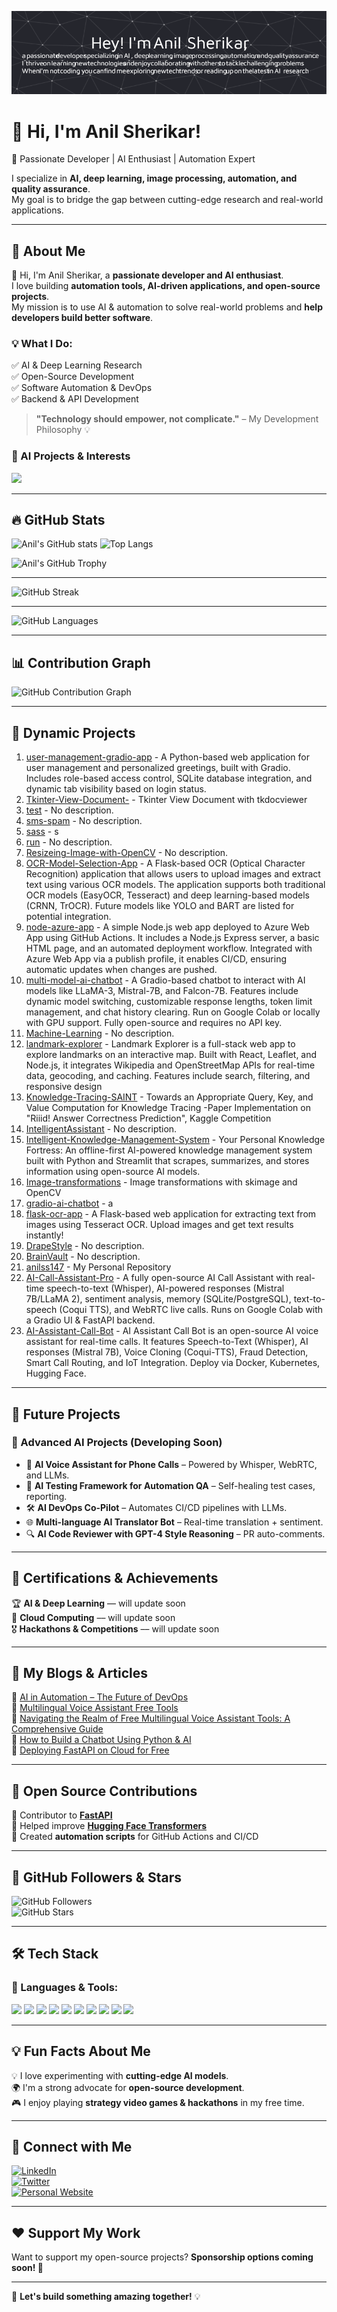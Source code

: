 ![Profile Banner](https://raw.githubusercontent.com/anilss147/anilss147/main/github-header-image.png)

# 👋 Hi, I'm Anil Sherikar!  

🚀 Passionate Developer | AI Enthusiast | Automation Expert  

I specialize in **AI, deep learning, image processing, automation, and quality assurance**.  
My goal is to bridge the gap between cutting-edge research and real-world applications.  

---

## 🌟 About Me  

👋 Hi, I'm Anil Sherikar, a **passionate developer and AI enthusiast**.  
I love building **automation tools, AI-driven applications, and open-source projects**.  
My mission is to use AI & automation to solve real-world problems and **help developers build better software**.  

### 💡 What I Do:
✅ AI & Deep Learning Research  
✅ Open-Source Development  
✅ Software Automation & DevOps  
✅ Backend & API Development  

> **"Technology should empower, not complicate."** – My Development Philosophy 💡  

### 🤖 AI Projects & Interests  
<p align="left">
  <img src="https://skillicons.dev/icons?i=python,tensorflow,pytorch,fastapi,docker,linux,opencv" />
</p>


---

## 🔥 GitHub Stats  
<!-- STATS START -->
![Anil's GitHub stats](https://github-readme-stats.vercel.app/api?username=anilss147&show_icons=true&theme=tokyonight)
![Top Langs](https://github-readme-stats.vercel.app/api/top-langs/?username=anilss147&layout=compact&theme=tokyonight)
<!-- STATS END -->
<!-- STATS END -->

![Anil's GitHub Trophy](https://github-profile-trophy.vercel.app/?username=anilss147&theme=tokyonight&column=7)


---

<!-- STREAK START -->
![GitHub Streak](https://streak-stats.demolab.com/?user=anilss147&theme=tokyonight)
<!-- STREAK END -->

---

<!-- LANG SUMMARY START -->
![GitHub Languages](https://github-profile-summary-cards.vercel.app/api/cards/repos-per-language?username=anilss147&theme=github)
<!-- LANG SUMMARY END -->

---

## 📊 Contribution Graph  
<!-- GRAPH START -->
![GitHub Contribution Graph](https://github-profile-summary-cards.vercel.app/api/cards/profile-details?username=anilss147&theme=github)
<!-- GRAPH END -->
<!-- GRAPH END -->

---

## 🚀 Dynamic Projects  
<!-- PROJECTS END -->
<!-- PROJECTS START -->
1. [user-management-gradio-app](https://github.com/anilss147/user-management-gradio-app) - A Python-based web application for user management and personalized greetings, built with Gradio. Includes role-based access control, SQLite database integration, and dynamic tab visibility based on login status.
2. [Tkinter-View-Document-](https://github.com/anilss147/Tkinter-View-Document-) - Tkinter View Document with tkdocviewer 
3. [test](https://github.com/anilss147/test) - No description.
4. [sms-spam](https://github.com/anilss147/sms-spam) - No description.
5. [sass](https://github.com/anilss147/sass) - s
6. [run](https://github.com/anilss147/run) - No description.
7. [Resizeing-Image-with-OpenCV](https://github.com/anilss147/Resizeing-Image-with-OpenCV) - No description.
8. [OCR-Model-Selection-App](https://github.com/anilss147/OCR-Model-Selection-App) - A Flask-based OCR (Optical Character Recognition) application that allows users to upload images and extract text using various OCR models. The application supports both traditional OCR models (EasyOCR, Tesseract) and deep learning-based models (CRNN, TrOCR). Future models like YOLO and BART are listed for potential integration.
9. [node-azure-app](https://github.com/anilss147/node-azure-app) - A simple Node.js web app deployed to Azure Web App using GitHub Actions. It includes a Node.js Express server, a basic HTML page, and an automated deployment workflow. Integrated with Azure Web App via a publish profile, it enables CI/CD, ensuring automatic updates when changes are pushed.
10. [multi-model-ai-chatbot](https://github.com/anilss147/multi-model-ai-chatbot) - A Gradio-based chatbot to interact with AI models like LLaMA-3, Mistral-7B, and Falcon-7B. Features include dynamic model switching, customizable response lengths, token limit management, and chat history clearing. Run on Google Colab or locally with GPU support. Fully open-source and requires no API key.
11. [Machine-Learning](https://github.com/anilss147/Machine-Learning) - No description.
12. [landmark-explorer](https://github.com/anilss147/landmark-explorer) - Landmark Explorer is a full-stack web app to explore landmarks on an interactive map. Built with React, Leaflet, and Node.js, it integrates Wikipedia and OpenStreetMap APIs for real-time data, geocoding, and caching. Features include search, filtering, and responsive design
13. [Knowledge-Tracing-SAINT](https://github.com/anilss147/Knowledge-Tracing-SAINT) - Towards an Appropriate Query, Key, and Value Computation for Knowledge Tracing -Paper Implementation on "Riiid! Answer Correctness Prediction", Kaggle Competition
14. [IntelligentAssistant](https://github.com/anilss147/IntelligentAssistant) - No description.
15. [Intelligent-Knowledge-Management-System](https://github.com/anilss147/Intelligent-Knowledge-Management-System) - Your Personal Knowledge Fortress: An offline-first AI-powered knowledge management system built with Python and Streamlit that scrapes, summarizes, and stores information using open-source AI models.
16. [Image-transformations](https://github.com/anilss147/Image-transformations) - Image transformations with skimage and OpenCV
17. [gradio-ai-chatbot](https://github.com/anilss147/gradio-ai-chatbot) - a
18. [flask-ocr-app](https://github.com/anilss147/flask-ocr-app) - A Flask-based web application for extracting text from images using Tesseract OCR. Upload images and get text results instantly!
19. [DrapeStyle](https://github.com/anilss147/DrapeStyle) - No description.
20. [BrainVault](https://github.com/anilss147/BrainVault) - No description.
21. [anilss147](https://github.com/anilss147/anilss147) - My Personal Repository 
22. [AI-Call-Assistant-Pro](https://github.com/anilss147/AI-Call-Assistant-Pro) - A fully open-source AI Call Assistant with real-time speech-to-text (Whisper), AI-powered responses (Mistral 7B/LLaMA 2), sentiment analysis, memory (SQLite/PostgreSQL), text-to-speech (Coqui TTS), and WebRTC live calls. Runs on Google Colab with a Gradio UI & FastAPI backend.
23. [AI-Assistant-Call-Bot](https://github.com/anilss147/AI-Assistant-Call-Bot) - AI Assistant Call Bot is an open-source AI voice assistant for real-time calls. It features Speech-to-Text (Whisper), AI responses (Mistral 7B), Voice Cloning (Coqui-TTS), Fraud Detection, Smart Call Routing, and IoT Integration. Deploy via Docker, Kubernetes, Hugging Face.
<!-- PROJECTS END -->


---



## 🚀 Future Projects

### 🧠 Advanced AI Projects (Developing Soon)

- 🤖 **AI Voice Assistant for Phone Calls** – Powered by Whisper, WebRTC, and LLMs.
- 🧪 **AI Testing Framework for Automation QA** – Self-healing test cases, reporting.
- 🛠️ **AI DevOps Co-Pilot** – Automates CI/CD pipelines with LLMs.
- 🌐 **Multi-language AI Translator Bot** – Real-time translation + sentiment.
- 🔍 **AI Code Reviewer with GPT-4 Style Reasoning** – PR auto-comments.


---

## 📜 Certifications & Achievements  

🏆 **AI & Deep Learning** –– will update soon  
📜 **Cloud Computing** –– will update soon  
🎖️ **Hackathons & Competitions** –– will update soon  

---

## 📖 My Blogs & Articles  

🔹 [AI in Automation – The Future of DevOps](https://medium.com/@anilieee207/ai-in-automation-the-future-of-devops-b125997d14ec)  
🔹 [Multilingual Voice Assistant Free Tools](https://docs.google.com/document/d/e/2PACX-1vRpoH_RfAvCeCbiUJM4lcxkBXFQFeq2hJJKuteZhtQJ_nJOk4WezDbauJc39Q2c7B7EqPPtws4g6G7V/pub)  
🔹 [Navigating the Realm of Free Multilingual Voice Assistant Tools: A Comprehensive Guide](https://docs.google.com/document/d/e/2PACX-1vSFHrLjr0s2Od8nxXIYiMrP-QteEPBN84C6z-7441UTcKxonmPvRr_MijOYQSl0qG7W4Sm82Z3NuLSr/pub)  
🔹 [How to Build a Chatbot Using Python & AI](https://docs.google.com/document/d/e/2PACX-1vS5ce4498lMDBvdXp-Cttlk-WYboQF6QXlC4Ub9u91yEP5bp_jJ6Y0MG_LRvW8Bnt0USfNNgGXua5pU/pub)  
🔹 [Deploying FastAPI on Cloud for Free](https://anilsherikar.dev/blog/fastapi-deployment)  

---

## 📢 Open Source Contributions  

🔹 Contributor to **[FastAPI](https://github.com/tiangolo/fastapi)**  
🔹 Helped improve **[Hugging Face Transformers](https://github.com/huggingface/transformers)**  
🔹 Created **automation scripts** for GitHub Actions and CI/CD  

---

## 👥 GitHub Followers & Stars  

<!-- FOLLOWERS START -->

<!-- FOLLOWERS END -->
<!-- FOLLOWERS END -->

![GitHub Followers](https://img.shields.io/github/followers/anilss147?style=social)  
![GitHub Stars](https://img.shields.io/github/stars/anilss147?style=social)  


---

## 🛠️ Tech Stack  

### 🚀 Languages & Tools:  
<p align="left">
  <img src="https://cdn.jsdelivr.net/gh/devicons/devicon/icons/python/python-original.svg" width="40px"/>
  <img src="https://cdn.jsdelivr.net/gh/devicons/devicon/icons/javascript/javascript-original.svg" width="40px"/>
  <img src="https://cdn.jsdelivr.net/gh/devicons/devicon/icons/docker/docker-original.svg" width="40px"/>
  <img src="https://cdn.jsdelivr.net/gh/devicons/devicon/icons/flask/flask-original.svg" width="40px"/>
  <img src="https://cdn.jsdelivr.net/gh/devicons/devicon/icons/opencv/opencv-original.svg" width="40px"/>
  <img src="https://cdn.jsdelivr.net/gh/devicons/devicon/icons/git/git-original.svg" width="40px"/>
  <img src="https://cdn.jsdelivr.net/gh/devicons/devicon/icons/tensorflow/tensorflow-original.svg" width="40px"/>
  <img src="https://cdn.jsdelivr.net/gh/devicons/devicon/icons/pytorch/pytorch-original.svg" width="40px"/>
  <img src="https://cdn.jsdelivr.net/gh/devicons/devicon/icons/fastapi/fastapi-original.svg" width="40px"/>
  <img src="https://cdn.jsdelivr.net/gh/devicons/devicon/icons/linux/linux-original.svg" width="40px"/>
</p>  

---

## 💡 Fun Facts About Me  

💡 I love experimenting with **cutting-edge AI models**.  
🌍 I'm a strong advocate for **open-source development**.  
🎮 I enjoy playing **strategy video games & hackathons** in my free time.  

---

## 🔗 Connect with Me  

[![LinkedIn](https://img.shields.io/badge/-LinkedIn-0077B5?style=flat&logo=linkedin&logoColor=white)](https://www.linkedin.com/in/anil-sherikar/)  
[![Twitter](https://img.shields.io/badge/-Twitter-1DA1F2?style=flat&logo=twitter&logoColor=white)](https://x.com/anil_sherikar09)  
[![Personal Website](https://img.shields.io/badge/-Website-000000?style=flat&logo=github&logoColor=white)](https://anilsherikar.dev/)  

---

## ❤️ Support My Work  

Want to support my open-source projects? **Sponsorship options coming soon! 🚀**

---

🚀 **Let's build something amazing together!** 💡  
